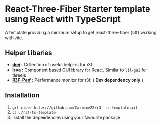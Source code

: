 # React-Three-Fiber Starter template using React with TypeScript

A template providing a minimum setup to get react-three-fiber (r3f) working with vite.

## Helper Libaries
- **[drei](https://github.com/pmndrs/drei) :** Collection of useful helpers for r3f. 
- **[leva](https://github.com/pmndrs/leva) :** Component based GUI library for React. Similar to `lil-gui` for threejs
- **[R3F-Perf](https://github.com/utsuboco/r3f-perf) :** Performance monitor for r3f. ( **Dev dependency only** )

## Installation

1. `git clone https://github.com/Carbine28/r3f-ts-template.git`
2. `cd ./r3f-ts-template`
3. Install the dependencies using your favourite package

